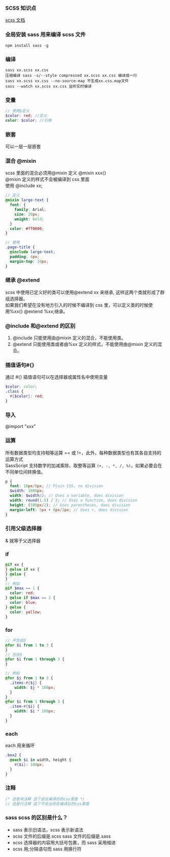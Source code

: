 ### SCSS 知识点

[scss 文档](https://www.sass.hk/docs/)

### 全局安装 sass 用来编译 scss 文件

```
npm install sass -g
```

### 编译

```
sass xx.scss xx.css
压缩编译 sass -s/--style compressed xx.scss xx.css 编译成一行
sass xx.scss xx.css --no-source-map 不生成xx.css.map文件
sass --watch xx.scss xx.css 监听实时编译
```

### 变量

```scss
// 使用$定义
$color: red; //定义
color: $color; //引用
```

### 嵌套

可以一层一层嵌套

### 混合 @mixin

scss 里面的混合必须用@mixin 定义 @mixin xxx{}  
@mixin 定义的样式不会被编译到 css 里面  
使用 @include xx;

```scss
// 定义
@mixin large-text {
  font: {
    family: Arial;
    size: 20px;
    weight: bold;
  }
  color: #ff0000;
}

// 使用
.page-title {
  @include large-text;
  padding: 4px;
  margin-top: 10px;
}
```

### 继承 @extend

scss 中使用已定义好的类可以使用@extend xx 来继承, 这样这两个类就形成了群组选择器。  
如果我们希望在没有地方引入的时候不编译到 css 里，可以定义类的时候使用%xx{} @extend %xx;继承。

### @include 和@extend 的区别

1. @include 只能使用由@mixin 定义的混合，不能使用类。
2. @extend 只能使用类或者由%xx 定义的样式，不能使用由@mixin 定义的混合。

### 插值语句#{}

通过 #{} 插值语句可以在选择器或属性名中使用变量

```scss
$color: color;
.class {
  #{$color}: red;
}
```

### 导入

@import "xxx"

### 运算

所有数据类型均支持相等运算 == 或 !=，此外，每种数据类型也有其各自支持的运算方式  
SassScript 支持数字的加减乘除、取整等运算 `(+, -, *, /, %)`，如果必要会在不同单位间转换值。

```scss
p {
  font: 10px/8px; // Plain CSS, no division
  $width: 1000px;
  width: $width/2; // Uses a variable, does division
  width: round(1.5) / 2; // Uses a function, does division
  height: (500px/2); // Uses parentheses, does division
  margin-left: 5px + 8px/2px; // Uses +, does division
}
```

### 引用父级选择器

& 就等于父选择器

### if

```scss
@if xx {
} @else if xx {
} @else {
}
// 例如
@if $max == 1 {
  color: red;
} @else if $max == 2 {
  color: blue;
} @else {
  color: yellow;
}
```

### for

```scss
// 不包括3
@for $i from 1 to 3 {
}
// 包括3
@for $i from 1 through 3 {
}

// 例如
@for $j from 1 to 3 {
  .items-#{$j} {
    width: $j * 100px;
  }
}
@for $i from 1 through 3 {
  .item-#{$i} {
    width: $i * 100px;
  }
}
```

### each

each 用来循环

```scss
.box2 {
  @each $i in width, height {
    #{$i}: 100px;
  }
}
```

### 注释

```scss
/* 这是块注释 这个会在编译后的css里面 */
// 这是行注释 这个不会出现在编译后的css里面
```

### sass scss 的区别是什么？

- sass 表示旧语法，scss 表示新语法
- scss 文件的后缀是.scss sass 文件的后缀是.sass
- scss 选择器的内容用大括号包裹，而 sass 采用缩进
- scss 用;分隔语句而 sass 用换行符
